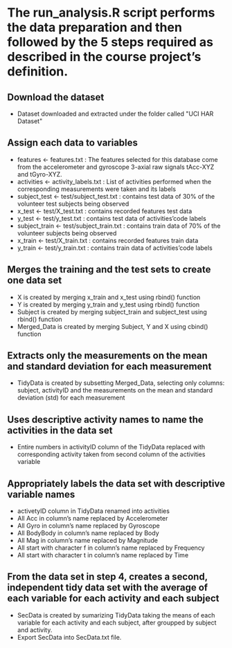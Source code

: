 # The run_analysis.R script performs the data preparation and then followed by the 5 steps required as described in the course project’s definition.

## Download the dataset
* Dataset downloaded and extracted under the folder called "UCI HAR Dataset"

## Assign each data to variables
* features <- features.txt : 
The features selected for this database come from the accelerometer and gyroscope 3-axial raw signals tAcc-XYZ and tGyro-XYZ.
* activities <- activity_labels.txt : 
List of activities performed when the corresponding measurements were taken and its labels
* subject_test <- test/subject_test.txt : 
contains test data of 30% of the volunteer test subjects being observed
* x_test <- test/X_test.txt : 
contains recorded features test data
* y_test <- test/y_test.txt : 
contains test data of activities’code labels
* subject_train <- test/subject_train.txt : 
contains train data of 70% of the volunteer subjects being observed
* x_train <- test/X_train.txt : 
contains recorded features train data
* y_train <- test/y_train.txt :
contains train data of activities’code labels

## Merges the training and the test sets to create one data set
* X is created by merging x_train and x_test using rbind() function
* Y is created by merging y_train and y_test using rbind() function
* Subject is created by merging subject_train and subject_test using rbind() function
* Merged_Data is created by merging Subject, Y and X using cbind() function

## Extracts only the measurements on the mean and standard deviation for each measurement
* TidyData is created by subsetting Merged_Data, selecting only columns: subject, activityID and the measurements on the mean and standard deviation (std) for each measurement

## Uses descriptive activity names to name the activities in the data set
* Entire numbers in activityID column of the TidyData replaced with corresponding activity taken from second column of the activities variable

## Appropriately labels the data set with descriptive variable names
* activetyID column in TidyData renamed into activities
* All Acc in column’s name replaced by Accelerometer
* All Gyro in column’s name replaced by Gyroscope
* All BodyBody in column’s name replaced by Body
* All Mag in column’s name replaced by Magnitude
* All start with character f in column’s name replaced by Frequency
* All start with character t in column’s name replaced by Time

## From the data set in step 4, creates a second, independent tidy data set with the average of each variable for each activity and each subject
* SecData is created by sumarizing TidyData taking the means of each variable for each activity and each subject, after groupped by subject and activity.
* Export SecData into SecData.txt file.
